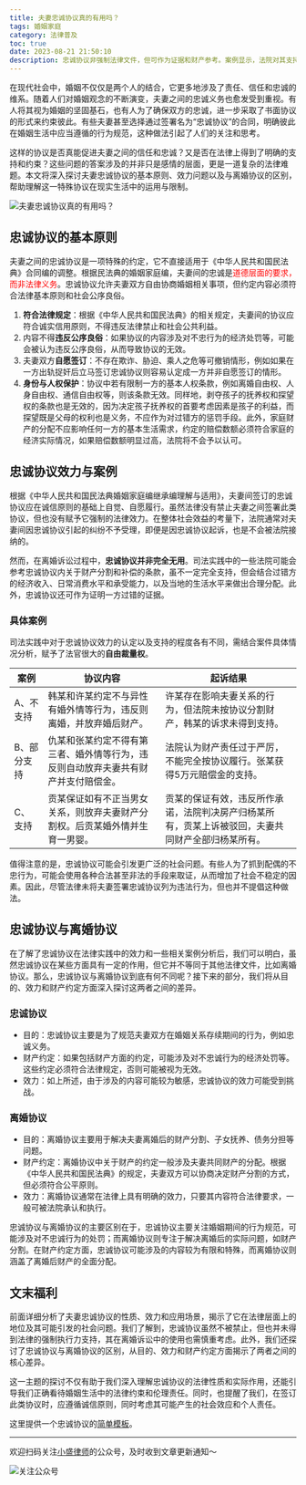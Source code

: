 ```yaml
---
title: 夫妻忠诚协议真的有用吗？
tags: 婚姻家庭
category: 法律普及
toc: true
date: 2023-08-21 21:50:10
description: 忠诚协议非强制法律文件，但可作为证据和财产参考。案例显示，法院对其支持程度因案而异。与离婚协议比较，两者目的、效力和财产约定差异显著。忠诚协议无法代替离婚协议，应慎重考虑。本文分析忠诚协议的法律运用与限制，并提供协议模板，有助理解婚姻生活中的伦理与法律。
---
```


在现代社会中，婚姻不仅仅是两个人的结合，它更多地涉及了责任、信任和忠诚的维系。随着人们对婚姻观念的不断演变，夫妻之间的忠诚义务也愈发受到重视。有人将其视为婚姻的坚固基石，也有人为了确保双方的忠诚，进一步采取了书面协议的形式来约束彼此。有些夫妻甚至选择通过签署名为“忠诚协议”的合同，明确彼此在婚姻生活中应当遵循的行为规范，这种做法引起了人们的关注和思考。

这样的协议是否真能促进夫妻之间的信任和忠诚？又是否在法律上得到了明确的支持和约束？这些问题的答案涉及的并非只是感情的层面，更是一道复杂的法律难题。本文将深入探讨夫妻忠诚协议的基本原则、效力问题以及与离婚协议的区别，帮助理解这一特殊协议在现实生活中的运用与限制。

![夫妻忠诚协议真的有用吗？](https://slefboot-1251736664.cos.ap-beijing.myqcloud.com/20230821_loyalty_agreement.png)

<!-- more -->
## 忠诚协议的基本原则

夫妻之间的忠诚协议是一项特殊的约定，它不直接适用于《中华人民共和国民法典》合同编的调整。根据民法典的婚姻家庭编，夫妻间的忠诚是<span style='color:red'>道德层面的要求，而非法律义务</span>。忠诚协议允许夫妻双方自由协商婚姻相关事项，但约定内容必须符合法律基本原则和社会公序良俗。

1. **符合法律规定**：根据《中华人民共和国民法典》的相关规定，夫妻间的协议应符合诚实信用原则，不得违反法律禁止和社会公共利益。
2. 内容不得**违反公序良俗**：如果协议的内容涉及对不忠行为的经济处罚等，可能会被认为违反公序良俗，从而导致协议的无效。
3. 夫妻双方**自愿签订**：不存在欺诈、胁迫、乘人之危等可撤销情形，例如如果在一方出轨捉奸后立马签订忠诚协议则容易认定成一方并非自愿签订的情形。
4. **身份与人权保护**：协议中若有限制一方的基本人权条款，例如离婚自由权、人身自由权、通信自由权等，则该条款无效。同样地，剥夺孩子的抚养权和探望权的条款也是无效的，因为决定孩子抚养权的首要考虑因素是孩子的利益，而探望既是父母的权利也是义务，不应作为对过错方的惩罚手段。此外，家庭财产的分配不应影响任何一方的基本生活需求，约定的赔偿数额必须符合家庭的经济实际情况，如果赔偿数额明显过高，法院将不会予以认可。

## 忠诚协议效力与案例

根据《中华人民共和国民法典婚姻家庭编继承编理解与适用》，夫妻间签订的忠诚协议应在诚信原则的基础上自觉、自愿履行。虽然法律没有禁止夫妻之间签署此类协议，但也没有赋予它强制的法律效力。在整体社会效益的考量下，法院通常对夫妻间因忠诚协议引起的纠纷不予受理，即便是因忠诚协议起诉，也是不会被法院接纳的。

然而，在离婚诉讼过程中，**忠诚协议并非完全无用**。司法实践中的一些法院可能会参考忠诚协议内关于财产分割和补偿的条款，虽不一定完全支持，但会结合过错方的经济收入、日常消费水平和承受能力，以及当地的生活水平来做出合理分配。此外，忠诚协议还可作为证明一方过错的证据。

### 具体案例

司法实践中对于忠诚协议效力的认定以及支持的程度各有不同，需结合案件具体情况分析，赋予了法官很大的**自由裁量权**。

| 案例   | 协议内容 | 起诉结果  |
|--------|----|---------------|
| A、不支持  | 韩某和许某约定不与异性有婚外情等行为，违反则离婚，并放弃婚后财产。| 许某存在影响夫妻关系的行为，但法院未按协议分割财产，韩某的诉求未得到支持。 |
| B、部分支持 | 仇某和张某约定不得有第三者、婚外情等行为，违反则自动放弃夫妻共有财产并支付赔偿金。| 法院认为财产责任过于严厉，不能完全按协议履行。张某获得5万元赔偿金的支持。 |
| C、支持    | 贡某保证如有不正当男女关系，则放弃夫妻财产分割权。后贡某婚外情并生育一男婴。  | 贡某的保证有效，违反所作承诺，法院判决房产归杨某所有，贡某上诉被驳回，夫妻共同财产全部归杨某所有。 |

值得注意的是，忠诚协议可能会引发更广泛的社会问题。有些人为了抓到配偶的不忠行为，可能会使用各种合法甚至非法的手段来取证，从而增加了社会不稳定的因素。因此，尽管法律未将夫妻签署忠诚协议列为违法行为，但也并不提倡这种做法。

## 忠诚协议与离婚协议

在了解了忠诚协议在法律实践中的效力和一些相关案例分析后，我们可以明白，虽然忠诚协议在某些方面具有一定的作用，但它并不等同于其他法律文件，比如离婚协议。那么，忠诚协议与离婚协议到底有何不同呢？接下来的部分，我们将从目的、效力和财产约定方面深入探讨这两者之间的差异。

### 忠诚协议

- 目的：忠诚协议主要是为了规范夫妻双方在婚姻关系存续期间的行为，例如忠诚义务。
- 财产约定：如果包括财产方面的约定，可能涉及对不忠诚行为的经济处罚等。这些约定必须符合法律规定，否则可能被视为无效。
- 效力：如上所述，由于涉及的内容可能较为敏感，忠诚协议的效力可能受到挑战。

### 离婚协议

- 目的：离婚协议主要用于解决夫妻离婚后的财产分割、子女抚养、债务分担等问题。
- 财产约定：离婚协议中关于财产的约定一般涉及夫妻共同财产的分配。根据《中华人民共和国民法典》的规定，夫妻双方可以协商决定财产分割的方式，但必须符合公平原则。
- 效力：离婚协议通常在法律上具有明确的效力，只要其内容符合法律要求，一般可被法院承认和执行。

忠诚协议与离婚协议的主要区别在于，忠诚协议主要关注婚姻期间的行为规范，可能涉及对不忠诚行为的处罚；而离婚协议则专注于解决离婚后的实际问题，如财产分割。在财产约定方面，忠诚协议可能涉及的内容较为有限和特殊，而离婚协议则涵盖了离婚后财产的全面分配。

## 文末福利

前面详细分析了夫妻忠诚协议的性质、效力和应用场景，揭示了它在法律层面上的地位及其可能引发的社会问题。我们了解到，忠诚协议虽然不被禁止，但也并未得到法律的强制执行力支持，其在离婚诉讼中的使用也需慎重考虑。此外，我们还探讨了忠诚协议与离婚协议的区别，从目的、效力和财产约定方面揭示了两者之间的核心差异。

这一主题的探讨不仅有助于我们深入理解忠诚协议的法律性质和实际作用，还能引导我们正确看待婚姻生活中的法律约束和伦理责任。同时，也提醒了我们，在签订此类协议时，应遵循诚信原则，同时考虑其可能产生的社会效应和个人责任。

这里提供一个忠诚协议的[简单模板](https://slefboot-1251736664.cos.ap-beijing.myqcloud.com/%E5%A4%AB%E5%A6%BB%E5%BF%A0%E8%AF%9A%E5%8D%8F%E8%AE%AE.docx)。

---
欢迎扫码关注[小盛律师](https://selfboot.cn/links)的公众号，及时收到文章更新通知～

![关注公众号](https://slefboot-1251736664.cos.ap-beijing.myqcloud.com/20230721_wx_qrcode.png)